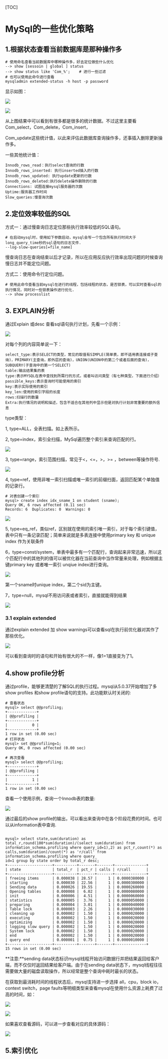 [TOC]

# MySql的一些优化策略

## 1.根据状态查看当前数据库是那种操作多

```shell
# 使用命名查看当前数据库中哪种操作多，好去定位做些什么优化
--> show [sessoin | global ] status
--> show status like 'Com_%';    # 进行一些过滤
# 也可以使用此命令进行查看
mysqladmin extended-status -h host -p password
```

显示如图：

![](../../image/Mysql/mysql-show-status.png)

![](../../image/Mysql/mysqladmin-show-status.png)



从上图结果中可以看到有很多都是很多的统计数据。不过这里主要看Com_select，Com_delete，Com_insert，

Com_update这些统计值，以此来评估此数据库查询操作多，还事插入删除更新操作多。

一些其他统计值：

```shell
Innodb_rows_read：执行select查询的行数
Innodb_rows_inserted: 执行inserted插入的行数
Innodb_rows_updated: 执行update更新的行数
Innodb_rows_deleted:执行delete操作删除的行数
Connections: 试图连接mysql服务器的次数
Uptime:服务器工作时间
Slow_queries:慢查询次数
```

## 2.定位效率较低的SQL

方式一：通过慢查询日志定位那些执行效率较低的SQL语句。

```shell
# 在启动mysql时，使用如下参数启动，mysql会写一个包含所有执行时间大于long_query_time秒的sql语句的日志文件.
--log-slow-queries[=file_name]
```

慢查询日志在查询结束以后才记录，所以在应用反应执行效率出现问题的时候查询慢日志并不能定位问题。

方式二：使用命令行定位问题。

```shell
# 使用此命令查看当前mysql在进行的线程，包括线程的状态，是否锁表，可以实时查看sql的执行情况，同时对一些锁表操作进行优化.
--> show processlist
```



## 3. EXPLAIN分析

通过Explain 或desc 查看sql语句执行计划，先看一个示例：

![](../../image/Mysql/explain-example1.png)

对每个列的内容简单说一下：

```shell
select_type:表示SELECT的类型，常见的取值有SIMPLE(简单表，即不适用表连接或子查询)，PRIMARY(主查询，即外层的查询)，UNION(UNION中的第二个或者后面的查询)，SUBQUERY(子查询中的第一个SELECT)
table:输出结果集的表
type:表示MYSQL在表中查找到所需行的方式，或者叫访问类型（有七种类型，下面进行介绍）
passible_keys:表示查询时可能使用的索引
key:表示实际使用的索引
key_len:使用的索引字段的长度
rows:扫描行的数量
Extra:执行情况的说明和描述，包含不适合在其他列中显示但是对执行计划非常重要的额外信息
```

type类型：

1, type=ALL，全表扫描。如上表所示。

2, type=index，索引全扫描，MySql遍历整个索引来查询匹配的行。

![](../../image/Mysql/select-type-index.png)

3, type=range，索引范围扫描，常见于<，<=，>，>= ，between等操作符号.

![](../../image/Mysql/select-type-range.png)

4, type=ref，使用非唯一索引扫描或唯一索引的前缀扫面，返回匹配某个单独值的记录行。

```shell
# 对表创建一个索引
mysql> create index idx_sname_1 on student (sname);
Query OK, 6 rows affected (0.11 sec)
Records: 6  Duplicates: 0  Warnings: 0
```

![](../../image/Mysql/select-type-ref.png)

5, type=eq_ref，类似ref，区别就在使用的索引唯一索引，对于每个索引键值，表中只有一条记录匹配；简单来说就是多表连接中使用primary key 和 unique index 作为关联条件

6，type=const/system，单表中最多有一个匹配行，查询起来非常迅速，所以这个匹配行中的其他列的值可以被优化器在当前查询中当作常量来处理，例如根据主键primary key 或者唯一索引 unqiue index进行查询。

![](../../image/Mysql/select-type-const.png)

第一个sname时unique index，第二个sid为主键。

7，type=null，mysql不用访问表或者索引，直接就能得到结果

![](../../image/Mysql/select-type-null.png)

### 3.1 explain extended

通过explain extended 加 show warnings可以查看sql在执行前优化器对其作了那些优化。

![](../../image/Mysql/explain-extended.png)

可以看到查询时的语句和开始有很大的不一样，像1=1直接变为了1。

## 4.show profile分析

通过profile，能够更清楚的了解SQL的执行过程。mysql从5.0.37开始增加了多show profiles 和show profile语句的支持。此功能默认时关闭的:

```shell
# 查看状态
mysql> select @@profiling;
+-------------+
| @@profiling |
+-------------+
|           0 |
+-------------+
1 row in set (0.00 sec)
# 打开状态
mysql> set @@profiling=1;
Query OK, 0 rows affected (0.00 sec)

# 再次查看
mysql> select @@profiling;
+-------------+
| @@profiling |
+-------------+
|           1 |
+-------------+
1 row in set (0.00 sec)
```

查看一个使用示例，查询一个Innodb表的数量:

![](../../image/Mysql/show-profile.png)

通过最后的show profile的输出，可以看出来查询中在各个阶段花费的时间。也可以从information表中查询.

```shell

mysql> select state,sum(duration) as total_r,round(100*sum(duration)/(select sum(duration) from information_schema.profiling where query_id=1),2) as pct_r,count(*) as calls,sum(duration)/count(*) as 'r/call' from information_schema.profiling where query_
id=1 group by state order by total_r desc;
+--------------------+----------+-------+-------+--------------+
| state              | total_r  | pct_r | calls | r/call       |
+--------------------+----------+-------+-------+--------------+
| freeing items      | 0.000038 | 28.57 |     1 | 0.0000380000 |
| starting           | 0.000030 | 22.56 |     1 | 0.0000300000 |
| Sending data       | 0.000026 | 19.55 |     1 | 0.0000260000 |
| Opening tables     | 0.000008 |  6.02 |     1 | 0.0000080000 |
| init               | 0.000006 |  4.51 |     1 | 0.0000060000 |
| statistics         | 0.000005 |  3.76 |     1 | 0.0000050000 |
| preparing          | 0.000004 |  3.01 |     1 | 0.0000040000 |
| Table lock         | 0.000003 |  2.26 |     1 | 0.0000030000 |
| cleaning up        | 0.000002 |  1.50 |     1 | 0.0000020000 |
| executing          | 0.000002 |  1.50 |     1 | 0.0000020000 |
| optimizing         | 0.000002 |  1.50 |     1 | 0.0000020000 |
| logging slow query | 0.000002 |  1.50 |     1 | 0.0000020000 |
| System lock        | 0.000002 |  1.50 |     1 | 0.0000020000 |
| end                | 0.000002 |  1.50 |     1 | 0.0000020000 |
| query end          | 0.000001 |  0.75 |     1 | 0.0000010000 |
+--------------------+----------+-------+-------+--------------+
15 rows in set (0.00 sec)
```

**注意:**sending data状态标识mysql线程开始访问数据行并把结果返回给客户端，而不仅仅时返回结果给客户端。由于在sending data状态下，mysql线程往往需要做大量的磁盘读取操作，所以经常是整个查询中耗时最长的状态。

在获取到最消耗时间的线程状态后，mysql支持进一步选择 all，cpu，block io，context switch，page faults等明细类型来查看mysql在使用什么资源上耗费了过高的时间，如：

![](../../image/Mysql/show-profile-all.png)

![](../../image/Mysql/show-profile-cpu.png)

如果喜欢查看源码，可以进一步查看对应的具体源码：

![](../../image/Mysql/show-profile-source.png)

## 5.索引优化

